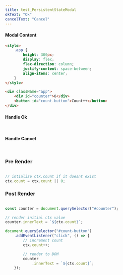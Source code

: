 ```yaml
---
title: test_PersistentStateModal
okText: "Ok"
cancelText: "Cancel"
---
```


#### Modal Content
```html
<style>
	.app {
		height: 300px;
		display: flex;
		flex-direction: column;
		justify-content: space-between;
		align-items: center;
	}
</style>

<div className="app">
	<div id="counter">0</div>
	<button id="count-button">Count++</button>
</div>

```

#### Handle Ok
```javascript



```

#### Handle Cancel
```javascript



```

### Pre Render
```javascript

// intialize ctx.count if it doesnt exist
ctx.count = ctx.count || 0;

```

### Post Render
```javascript

const counter = document.querySelector("#counter");

// render initial ctx value
counter.innerText = `${ctx.count}`;

document.querySelector("#count-button")
	.addEventListener("click", () => {
		// increment count
		ctx.count++;

		// render to DOM
		counter
			.innerText = `${ctx.count}`;
	});

```